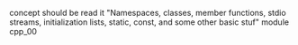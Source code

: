 concept should be read it "Namespaces, classes, member functions, stdio streams,
initialization lists, static, const, and some other basic
stuf" module cpp_00
